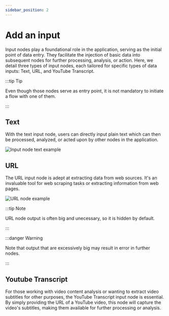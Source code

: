 ```yaml
---
sidebar_position: 2
---
```


# Add an input

Input nodes play a foundational role in the application, serving as the initial point of data entry. They facilitate the injection of basic data into subsequent nodes for further processing, analysis, or action. Here, we detail three types of input nodes, each tailored for specific types of data inputs: Text, URL, and YouTube Transcript.

:::tip Tip

Even though those nodes serve as entry point, it is not mandatory to initiate a flow with one of them.

:::

## Text
With the text input node, users can directly input plain text which can then be processed, analyzed, or acted upon by other nodes in the application.


![Input node text example](/img/page-images/input-nodes/input-nodes-1.png)

## URL

The URL input node is adept at extracting data from web sources. It's an invaluable tool for web scraping tasks or extracting information from web pages.

![URL node example](/img/page-images/input-nodes/input-nodes-2.png)

:::tip Note

URL node output is often big and unecessary, so it is hidden by default. 

:::

:::danger Warning

Note that output that are excessively big may result in error in further nodes. 

:::

## Youtube Transcript

For those working with video content analysis or wanting to extract video subtitles for other purposes, the YouTube Transcript input node is essential. By simply providing the URL of a YouTube video, this node will capture the video's subtitles, making them available for further processing or analysis.
